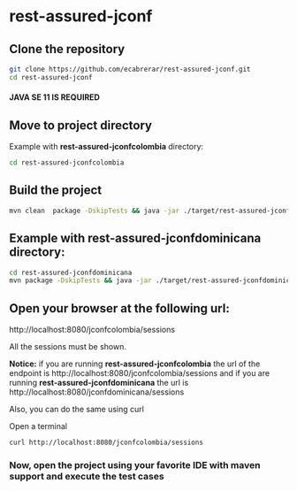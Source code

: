 # rest-assured-jconf

## Clone the repository
```bash 
git clone https://github.com/ecabrerar/rest-assured-jconf.git
cd rest-assured-jconf
```
#### JAVA SE 11 IS REQUIRED

## Move to project directory

Example with **rest-assured-jconfcolombia** directory:
```bash 
cd rest-assured-jconfcolombia
```


## Build the project
```bash 
mvn clean  package -DskipTests && java -jar ./target/rest-assured-jconfcolombia-thorntail.jar
```

## Example with **rest-assured-jconfdominicana** directory:
```bash 
cd rest-assured-jconfdominicana
mvn package -DskipTests && java -jar ./target/rest-assured-jconfdominicana-thorntail.jar
```

## Open your browser at the following url:
http://localhost:8080/jconfcolombia/sessions

All the sessions must be shown.

**Notice:** if you are running **rest-assured-jconfcolombia** the url of the endpoint is http://localhost:8080/jconfcolombia/sessions and if you are running **rest-assured-jconfdominicana** the url is http://localhost:8080/jconfdominicana/sessions

Also, you can do the same using curl

Open a terminal
```bash 
curl http://localhost:8080/jconfcolombia/sessions
```

### Now, open the project using your favorite IDE with maven support and execute the test cases

